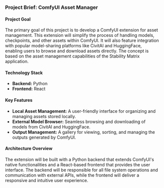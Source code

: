 ### Project Brief: ComfyUI Asset Manager

#### Project Goal
The primary goal of this project is to develop a ComfyUI extension for asset management. This extension will simplify the process of handling models, checkpoints, and other assets within ComfyUI. It will also feature integration with popular model-sharing platforms like CivitAI and HuggingFace, enabling users to browse and download assets directly. The concept is based on the asset management capabilities of the Stability Matrix application.

#### Technology Stack
*   **Backend:** Python
*   **Frontend:** React

#### Key Features
*   **Local Asset Management:** A user-friendly interface for organizing and managing assets stored locally.
*   **External Model Browser:** Seamless browsing and downloading of models from CivitAI and HuggingFace.
*   **Output Management:** A gallery for viewing, sorting, and managing the outputs generated by ComfyUI.

#### Architecture Overview
The extension will be built with a Python backend that extends ComfyUI's native functionalities and a React-based frontend that provides the user interface. The backend will be responsible for all file system operations and communication with external APIs, while the frontend will deliver a responsive and intuitive user experience.